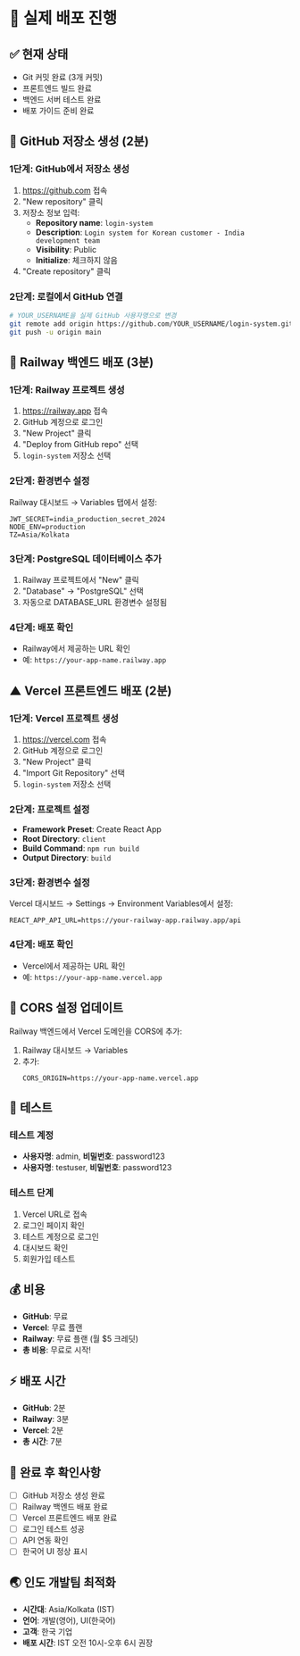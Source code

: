 # 🚀 실제 배포 진행

## ✅ 현재 상태
- Git 커밋 완료 (3개 커밋)
- 프론트엔드 빌드 완료
- 백엔드 서버 테스트 완료
- 배포 가이드 준비 완료

## 🐙 GitHub 저장소 생성 (2분)

### 1단계: GitHub에서 저장소 생성
1. https://github.com 접속
2. "New repository" 클릭
3. 저장소 정보 입력:
   - **Repository name**: `login-system`
   - **Description**: `Login system for Korean customer - India development team`
   - **Visibility**: Public
   - **Initialize**: 체크하지 않음
4. "Create repository" 클릭

### 2단계: 로컬에서 GitHub 연결
```bash
# YOUR_USERNAME을 실제 GitHub 사용자명으로 변경
git remote add origin https://github.com/YOUR_USERNAME/login-system.git
git push -u origin main
```

## 🚂 Railway 백엔드 배포 (3분)

### 1단계: Railway 프로젝트 생성
1. https://railway.app 접속
2. GitHub 계정으로 로그인
3. "New Project" 클릭
4. "Deploy from GitHub repo" 선택
5. `login-system` 저장소 선택

### 2단계: 환경변수 설정
Railway 대시보드 → Variables 탭에서 설정:
```
JWT_SECRET=india_production_secret_2024
NODE_ENV=production
TZ=Asia/Kolkata
```

### 3단계: PostgreSQL 데이터베이스 추가
1. Railway 프로젝트에서 "New" 클릭
2. "Database" → "PostgreSQL" 선택
3. 자동으로 DATABASE_URL 환경변수 설정됨

### 4단계: 배포 확인
- Railway에서 제공하는 URL 확인
- 예: `https://your-app-name.railway.app`

## ▲ Vercel 프론트엔드 배포 (2분)

### 1단계: Vercel 프로젝트 생성
1. https://vercel.com 접속
2. GitHub 계정으로 로그인
3. "New Project" 클릭
4. "Import Git Repository" 선택
5. `login-system` 저장소 선택

### 2단계: 프로젝트 설정
- **Framework Preset**: Create React App
- **Root Directory**: `client`
- **Build Command**: `npm run build`
- **Output Directory**: `build`

### 3단계: 환경변수 설정
Vercel 대시보드 → Settings → Environment Variables에서 설정:
```
REACT_APP_API_URL=https://your-railway-app.railway.app/api
```

### 4단계: 배포 확인
- Vercel에서 제공하는 URL 확인
- 예: `https://your-app-name.vercel.app`

## 🔗 CORS 설정 업데이트

Railway 백엔드에서 Vercel 도메인을 CORS에 추가:
1. Railway 대시보드 → Variables
2. 추가:
   ```
   CORS_ORIGIN=https://your-app-name.vercel.app
   ```

## 📱 테스트

### 테스트 계정
- **사용자명**: admin, **비밀번호**: password123
- **사용자명**: testuser, **비밀번호**: password123

### 테스트 단계
1. Vercel URL로 접속
2. 로그인 페이지 확인
3. 테스트 계정으로 로그인
4. 대시보드 확인
5. 회원가입 테스트

## 💰 비용
- **GitHub**: 무료
- **Vercel**: 무료 플랜
- **Railway**: 무료 플랜 (월 $5 크레딧)
- **총 비용**: 무료로 시작!

## ⚡ 배포 시간
- **GitHub**: 2분
- **Railway**: 3분
- **Vercel**: 2분
- **총 시간**: 7분

## 🎯 완료 후 확인사항
- [ ] GitHub 저장소 생성 완료
- [ ] Railway 백엔드 배포 완료
- [ ] Vercel 프론트엔드 배포 완료
- [ ] 로그인 테스트 성공
- [ ] API 연동 확인
- [ ] 한국어 UI 정상 표시

## 🌏 인도 개발팀 최적화
- **시간대**: Asia/Kolkata (IST)
- **언어**: 개발(영어), UI(한국어)
- **고객**: 한국 기업
- **배포 시간**: IST 오전 10시-오후 6시 권장
